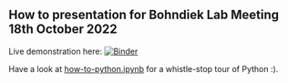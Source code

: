 How to presentation for Bohndiek Lab Meeting 18th October 2022
--------------------------------------------------------------

Live demonstration here:
[![Binder](https://mybinder.org/badge_logo.svg)](https://mybinder.org/v2/gh/tomelse/HowToPython/main?labpath=demonstration.ipynb)
 
Have a look at [how-to-python.ipynb](https://github.com/tomelse/HowToPython/blob/main/how-to-python.ipynb) for a whistle-stop tour of Python :).
